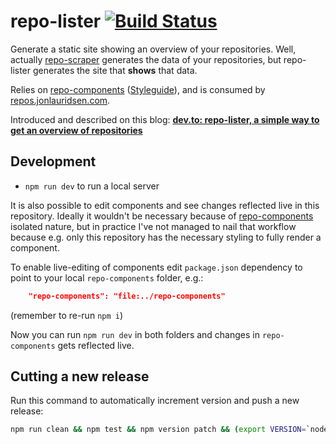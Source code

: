 # repo-lister [![Build Status](https://travis-ci.org/gaggle/repo-lister.svg?branch=master)](https://travis-ci.org/gaggle/repo-lister)
Generate a static site showing an overview of your repositories. Well, actually [repo-scraper][repo-scraper] generates the data of your repositories, but repo-lister generates the site that **shows** that data.

Relies on [repo-components][components] ([Styleguide][styleguide]), and is consumed by [repos.jonlauridsen.com][repos.jonlauridsen.com].

Introduced and described on this blog: **[dev.to: repo-lister, a simple way to get an overview of repositories][dev.to]**


## Development
* `npm run dev` to run a local server

It is also possible to edit components and see changes reflected live in this repository. Ideally it wouldn't be necessary because of [repo-components][components] isolated nature, but in practice I've not managed to nail that workflow because e.g. only this repository has the necessary styling to fully render a component.

To enable live-editing of components edit `package.json` dependency to point to your local `repo-components` folder, e.g.:
```json
    "repo-components": "file:../repo-components"
```
(remember to re-run `npm i`)

Now you can run `npm run dev` in both folders and changes in `repo-components` gets reflected live.


## Cutting a new release
Run this command to automatically increment version and push a new release:
```bash
npm run clean && npm test && npm version patch && (export VERSION=`node -p "require('./package.json').version"`; git push && git push origin v$VERSION)
```


[components]: https://github.com/gaggle/repo-components
[dev.to]: https://dev.to/jonlauridsen/repo-lister-a-simple-way-to-get-an-overview-of-repositories-90l
[styleguide]: https://gaggle.github.io/repo-components/
[repo-scraper]: https://github.com/gaggle/repo-scraper
[repos.jonlauridsen.com]: https://github.com/gaggle/repos.jonlauridsen.com

